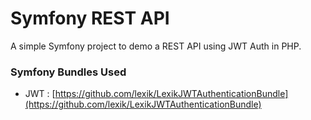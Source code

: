 Symfony REST API
==================

A simple Symfony project to demo a REST API using JWT Auth in PHP.




### Symfony Bundles Used  

 - JWT : [https://github.com/lexik/LexikJWTAuthenticationBundle](https://github.com/lexik/LexikJWTAuthenticationBundle) 

